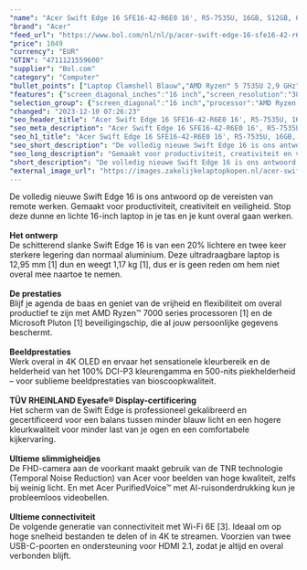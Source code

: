 ```yaml
---
"name": "Acer Swift Edge 16 SFE16-42-R6E0 16', R5-7535U, 16GB, 512GB, 660M, W11"
"brand": "Acer"
"feed_url": "https://www.bol.com/nl/nl/p/acer-swift-edge-16-sfe16-42-r6e0-16-r5-7535u-16gb-512gb-660m-w11/9300000160594298"
"price": 1049
"currency": "EUR"
"GTIN": "4711121559600"
"supplier": "Bol.com"
"category": "Computer"
"bullet_points": ["Laptop Clamshell Blauw","AMD Ryzen™ 5 7535U 2,9 GHz","40,6 cm (16\") 3840 x 2400 Pixels OLED 16:10","16 GB LPDDR5-SDRAM","512 GB SSD","AMD Radeon 660M","Wi-Fi 6E (802.11ax) Bluetooth 5.0","Lithium-Polymeer (LiPo) 54 Wh 9 uur 65 W","Windows 11 Home"]
"features": {"screen_diagonal_inches":"16 inch","screen_resolution":"3840 x 2400 Pixels","processor_family":"AMD Ryzen™ 5","memory_size":"16 GB","memory_type":"LPDDR5-SDRAM","total_storage_space":"512 GB","operating_system":"Windows 11 Home","battery_capacity":"54 Wh","width":"356,7 mm","depth":"242,3 mm","weight":"1,17 kg","graphics_card":"AMD Radeon Graphics"}
"selection_group": {"screen_diagonal":"16 inch","processor":"AMD Ryzen 5","changed_price_past_3_days":false,"product_family":"Swift"}
"changed": "2023-12-10 07:26:23"
"seo_header_title": "Acer Swift Edge 16 SFE16-42-R6E0 16', R5-7535U, 16GB, 512GB, 660M, W11"
"seo_meta_description": "Acer Swift Edge 16 SFE16-42-R6E0 16', R5-7535U, 16GB, 512GB, 660M, W11"
"seo_h1_title": "Acer Swift Edge 16 SFE16-42-R6E0 16', R5-7535U, 16GB, 512GB, 660M, W11"
"seo_short_description": "De volledig nieuwe Swift Edge 16 is ons antwoord op de vereisten van remote werken."
"seo_long_description": "Gemaakt voor productiviteit, creativiteit en veiligheid. Stop deze dunne en lichte 16-inch laptop in je tas en je kunt overal gaan werken. <br /> <br /> <b>Het ontwerp</b> <br />De schitterend slanke Swift Edge 16 is van een 20% lichtere en twee keer sterkere legering dan normaal aluminium. Deze ultradraagbare laptop is 12,95 mm [1] dun en weegt 1,17 kg [1], dus er is geen reden om hem niet overal mee naartoe te nemen. <br /> <br /> <b>De prestaties</b> <br />Blijf je agenda de baas en geniet van de vrijheid en flexibiliteit om overal productief te zijn met AMD Ryzen™ 7000 series processoren [1] en de Microsoft Pluton [1] beveiligingschip, die al jouw persoonlijke gegevens beschermt. <br /> <br /> <b>Beeldprestaties</b> <br />Werk overal in 4K OLED en ervaar het sensationele kleurbereik en de helderheid van het 100% DCI-P3 kleurengamma en 500-nits piekhelderheid – voor sublieme beeldprestaties van bioscoopkwaliteit. <br /> <br /> <b>TÜV RHEINLAND Eyesafe® Display-certificering</b> <br />Het scherm van de Swift Edge is professioneel gekalibreerd en gecertificeerd voor een balans tussen minder blauw licht en een hogere kleurkwaliteit voor minder last van je ogen en een comfortabele kijkervaring. <br /> <br /> <b>Ultieme slimmigheidjes</b> <br />De FHD-camera aan de voorkant maakt gebruik van de TNR technologie (Temporal Noise Reduction) van Acer voor beelden van hoge kwaliteit, zelfs bij weinig licht. En met Acer PurifiedVoice™ met AI-ruisonderdrukking kun je probleemloos videobellen. <br /> <br /> <b>Ultieme connectiviteit</b> <br />De volgende generatie van connectiviteit met Wi-Fi 6E [3]. Ideaal om op hoge snelheid bestanden te delen of in 4K te streamen. Voorzien van twee USB-C-poorten en ondersteuning voor HDMI 2. 1, zodat je altijd en overal verbonden blijft."
"short_description": "De volledig nieuwe Swift Edge 16 is ons antwoord op de vereisten van remote werken. Gemaakt voor productiviteit, creativiteit en veiligheid. Stop deze dunne en lichte 16-inch laptop in je tas en je kunt overal gaan werken. Het ontwerp De schitterend slanke Swift Edge 16 is van een 20% lichtere en twee keer sterkere legering dan normaal aluminium. Deze ultradraagbare laptop is 12,95 mm [1] dun en weegt 1,17 kg [1], dus er is geen reden om hem niet overal mee naartoe te nemen. De prestaties Blijf je agenda de baas en geniet van de vrijheid en flexibiliteit om overal productief te zijn met AMD Ryzen™ 7000 series processoren [1] en de Microsoft Pluton [1] beveiligingschip, die al jouw persoonlijke gegevens beschermt. Beeldprestaties Werk overal in 4K OLED en ervaar het sensationele kleurbereik en de helderheid van het 100% DCI-P3 kleurengamma en 500-nits piekhelderheid – voor sublieme beeldprestaties van bioscoopkwaliteit. TÜV RHEINLAND Eyesafe® Display-certificering Het scherm van de Swift Edge is professioneel gekalibreerd en gecertificeerd voor een balans tussen minder blauw licht en een hogere kleurkwaliteit voor minder last van je ogen en een comfortabele kijkervaring. Ultieme slimmigheidjes De FHD-camera aan de voorkant maakt gebruik van de TNR technologie (Temporal Noise Reduction) van Acer voor beelden van hoge kwaliteit, zelfs bij weinig licht. En met Acer PurifiedVoice™ met AI-ruisonderdrukking kun je probleemloos videobellen. Ultieme connectiviteit De volgende generatie van connectiviteit met Wi-Fi 6E [3]. Ideaal om op hoge snelheid bestanden te delen of in 4K te streamen. Voorzien van twee USB-C-poorten en ondersteuning voor HDMI 2.1, zodat je altijd en overal verbonden blijft."
"external_image_url": "https://images.zakelijkelaptopkopen.nl/acer-swift-edge-16-sfe16-42-r6e0-16-r5-7535u-16gb-512gb-660m-w11.webp"
---
```


De volledig nieuwe Swift Edge 16 is ons antwoord op de vereisten van remote werken. Gemaakt voor productiviteit, creativiteit en veiligheid. Stop deze dunne en lichte 16-inch laptop in je tas en je kunt overal gaan werken. <br /> <br /> <b>Het ontwerp</b> <br />De schitterend slanke Swift Edge 16 is van een 20% lichtere en twee keer sterkere legering dan normaal aluminium. Deze ultradraagbare laptop is 12,95 mm [1] dun en weegt 1,17 kg [1], dus er is geen reden om hem niet overal mee naartoe te nemen. <br /> <br /> <b>De prestaties</b> <br />Blijf je agenda de baas en geniet van de vrijheid en flexibiliteit om overal productief te zijn met AMD Ryzen™ 7000 series processoren [1] en de Microsoft Pluton [1] beveiligingschip, die al jouw persoonlijke gegevens beschermt. <br /> <br /> <b>Beeldprestaties</b> <br />Werk overal in 4K OLED en ervaar het sensationele kleurbereik en de helderheid van het 100% DCI-P3 kleurengamma en 500-nits piekhelderheid – voor sublieme beeldprestaties van bioscoopkwaliteit. <br /> <br /> <b>TÜV RHEINLAND Eyesafe® Display-certificering</b> <br />Het scherm van de Swift Edge is professioneel gekalibreerd en gecertificeerd voor een balans tussen minder blauw licht en een hogere kleurkwaliteit voor minder last van je ogen en een comfortabele kijkervaring. <br /> <br /> <b>Ultieme slimmigheidjes</b> <br />De FHD-camera aan de voorkant maakt gebruik van de TNR technologie (Temporal Noise Reduction) van Acer voor beelden van hoge kwaliteit, zelfs bij weinig licht. En met Acer PurifiedVoice™ met AI-ruisonderdrukking kun je probleemloos videobellen. <br /> <br /> <b>Ultieme connectiviteit</b> <br />De volgende generatie van connectiviteit met Wi-Fi 6E [3]. Ideaal om op hoge snelheid bestanden te delen of in 4K te streamen. Voorzien van twee USB-C-poorten en ondersteuning voor HDMI 2.1, zodat je altijd en overal verbonden blijft.
